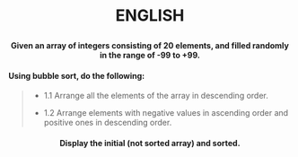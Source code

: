 # <p align=center> ENGLISH </p>

#### <p align=center> Given an array of integers consisting of 20 elements, and filled randomly in the range of -99 to +99. </p>

#### Using bubble sort, do the following:

> - 1.1 Arrange all the elements of the array in descending order.
> 
> - 1.2 Arrange elements with negative values ​​in ascending order and positive ones in descending order.

#### <p align=center> Display the initial (not sorted array) and sorted. </p>